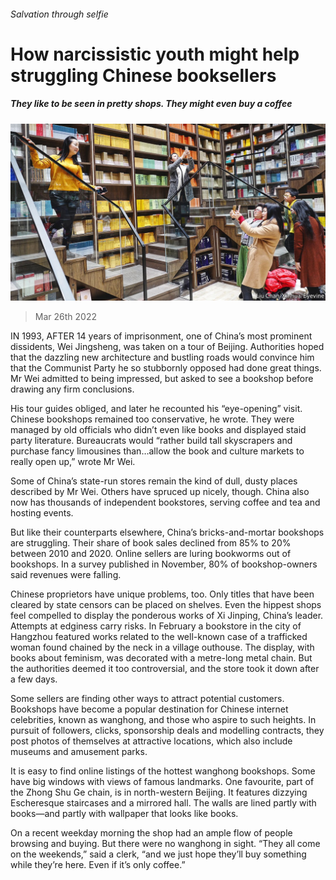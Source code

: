 ###### Salvation through selfie

# How narcissistic youth might help struggling Chinese booksellers 

##### They like to be seen in pretty shops. They might even buy a coffee 

![image](images/20220326_CNP002_0.jpg) 

> Mar 26th 2022 

IN 1993, AFTER 14 years of imprisonment, one of China’s most prominent dissidents, Wei Jingsheng, was taken on a tour of Beijing. Authorities hoped that the dazzling new architecture and bustling roads would convince him that the Communist Party he so stubbornly opposed had done great things. Mr Wei admitted to being impressed, but asked to see a bookshop before drawing any firm conclusions.

His tour guides obliged, and later he recounted his “eye-opening” visit. Chinese bookshops remained too conservative, he wrote. They were managed by old officials who didn’t even like books and displayed staid party literature. Bureaucrats would “rather build tall skyscrapers and purchase fancy limousines than…allow the book and culture markets to really open up,” wrote Mr Wei.


Some of China’s state-run stores remain the kind of dull, dusty places described by Mr Wei. Others have spruced up nicely, though. China also now has thousands of independent bookstores, serving coffee and tea and hosting events.

But like their counterparts elsewhere, China’s bricks-and-mortar bookshops are struggling. Their share of book sales declined from 85% to 20% between 2010 and 2020. Online sellers are luring bookworms out of bookshops. In a survey published in November, 80% of bookshop-owners said revenues were falling.

Chinese proprietors have unique problems, too. Only titles that have been cleared by state censors can be placed on shelves. Even the hippest shops feel compelled to display the ponderous works of Xi Jinping, China’s leader. Attempts at edginess carry risks. In February a bookstore in the city of Hangzhou featured works related to the well-known case of a trafficked woman found chained by the neck in a village outhouse. The display, with books about feminism, was decorated with a metre-long metal chain. But the authorities deemed it too controversial, and the store took it down after a few days.

Some sellers are finding other ways to attract potential customers. Bookshops have become a popular destination for Chinese internet celebrities, known as wanghong, and those who aspire to such heights. In pursuit of followers, clicks, sponsorship deals and modelling contracts, they post photos of themselves at attractive locations, which also include museums and amusement parks.

It is easy to find online listings of the hottest wanghong bookshops. Some have big windows with views of famous landmarks. One favourite, part of the Zhong Shu Ge chain, is in north-western Beijing. It features dizzying Escheresque staircases and a mirrored hall. The walls are lined partly with books—and partly with wallpaper that looks like books.

On a recent weekday morning the shop had an ample flow of people browsing and buying. But there were no wanghong in sight. “They all come on the weekends,” said a clerk, “and we just hope they’ll buy something while they’re here. Even if it’s only coffee.”

